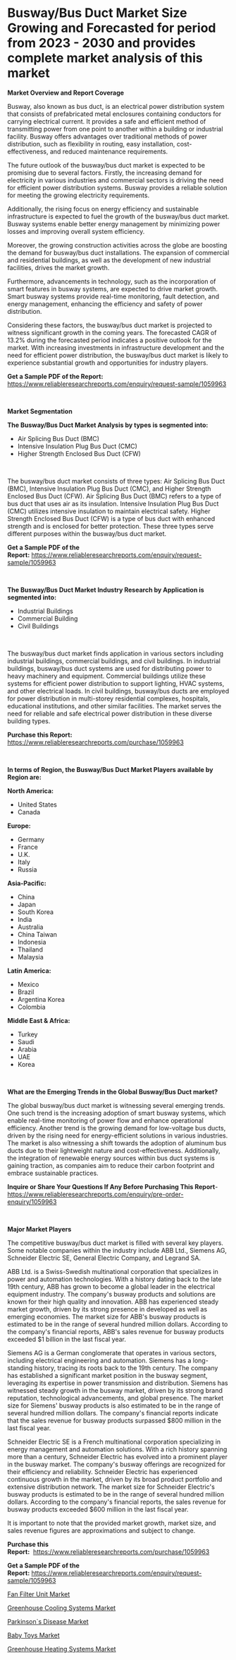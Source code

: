 <p><h1>Busway/Bus Duct Market Size Growing and Forecasted for period from 2023 - 2030 and provides complete market analysis of this market</h1></p><p><strong>Market Overview and Report Coverage</strong></p>
<p><p>Busway, also known as bus duct, is an electrical power distribution system that consists of prefabricated metal enclosures containing conductors for carrying electrical current. It provides a safe and efficient method of transmitting power from one point to another within a building or industrial facility. Busway offers advantages over traditional methods of power distribution, such as flexibility in routing, easy installation, cost-effectiveness, and reduced maintenance requirements.</p><p>The future outlook of the busway/bus duct market is expected to be promising due to several factors. Firstly, the increasing demand for electricity in various industries and commercial sectors is driving the need for efficient power distribution systems. Busway provides a reliable solution for meeting the growing electricity requirements.</p><p>Additionally, the rising focus on energy efficiency and sustainable infrastructure is expected to fuel the growth of the busway/bus duct market. Busway systems enable better energy management by minimizing power losses and improving overall system efficiency.</p><p>Moreover, the growing construction activities across the globe are boosting the demand for busway/bus duct installations. The expansion of commercial and residential buildings, as well as the development of new industrial facilities, drives the market growth.</p><p>Furthermore, advancements in technology, such as the incorporation of smart features in busway systems, are expected to drive market growth. Smart busway systems provide real-time monitoring, fault detection, and energy management, enhancing the efficiency and safety of power distribution.</p><p>Considering these factors, the busway/bus duct market is projected to witness significant growth in the coming years. The forecasted CAGR of 13.2% during the forecasted period indicates a positive outlook for the market. With increasing investments in infrastructure development and the need for efficient power distribution, the busway/bus duct market is likely to experience substantial growth and opportunities for industry players.</p></p>
<p><strong>Get a Sample PDF of the Report:</strong> <a href="https://www.reliableresearchreports.com/enquiry/request-sample/1059963">https://www.reliableresearchreports.com/enquiry/request-sample/1059963</a></p>
<p>&nbsp;</p>
<p><strong>Market Segmentation</strong></p>
<p><strong>The Busway/Bus Duct Market Analysis by types is segmented into:</strong></p>
<p><ul><li>Air Splicing Bus Duct (BMC)</li><li>Intensive Insulation Plug Bus Duct (CMC)</li><li>Higher Strength Enclosed Bus Duct (CFW)</li></ul></p>
<p>&nbsp;</p>
<p><p>The busway/bus duct market consists of three types: Air Splicing Bus Duct (BMC), Intensive Insulation Plug Bus Duct (CMC), and Higher Strength Enclosed Bus Duct (CFW). Air Splicing Bus Duct (BMC) refers to a type of bus duct that uses air as its insulation. Intensive Insulation Plug Bus Duct (CMC) utilizes intensive insulation to maintain electrical safety. Higher Strength Enclosed Bus Duct (CFW) is a type of bus duct with enhanced strength and is enclosed for better protection. These three types serve different purposes within the busway/bus duct market.</p></p>
<p><strong>Get a Sample PDF of the Report:</strong>&nbsp;<a href="https://www.reliableresearchreports.com/enquiry/request-sample/1059963">https://www.reliableresearchreports.com/enquiry/request-sample/1059963</a></p>
<p>&nbsp;</p>
<p><strong>The Busway/Bus Duct Market Industry Research by Application is segmented into:</strong></p>
<p><ul><li>Industrial Buildings</li><li>Commercial Building</li><li>Civil Buildings</li></ul></p>
<p>&nbsp;</p>
<p><p>The busway/bus duct market finds application in various sectors including industrial buildings, commercial buildings, and civil buildings. In industrial buildings, busway/bus duct systems are used for distributing power to heavy machinery and equipment. Commercial buildings utilize these systems for efficient power distribution to support lighting, HVAC systems, and other electrical loads. In civil buildings, busway/bus ducts are employed for power distribution in multi-storey residential complexes, hospitals, educational institutions, and other similar facilities. The market serves the need for reliable and safe electrical power distribution in these diverse building types.</p></p>
<p><strong>Purchase this Report:</strong>&nbsp; <a href="https://www.reliableresearchreports.com/purchase/1059963">https://www.reliableresearchreports.com/purchase/1059963</a></p>
<p>&nbsp;</p>
<p><strong>In terms of Region, the Busway/Bus Duct Market Players available by Region are:</strong></p>
<p>
    <p> <strong> North America: </strong>
        <ul>
            <li>United States</li>
            <li>Canada</li>
        </ul>
        </p> 
    <p> <strong> Europe: </strong>
        <ul>
            <li>Germany</li>
            <li>France</li>
            <li>U.K.</li>
            <li>Italy</li>
            <li>Russia</li>
        </ul>
        </p> 
    <p> <strong> Asia-Pacific: </strong>
        <ul>
            <li>China</li>
            <li>Japan</li>
            <li>South Korea</li>
            <li>India</li>
            <li>Australia</li>
            <li>China Taiwan</li>
            <li>Indonesia</li>
            <li>Thailand</li>
            <li>Malaysia</li>
        </ul>
        </p> 
    <p> <strong> Latin America: </strong>
        <ul>
            <li>Mexico</li>
            <li>Brazil</li>
            <li>Argentina Korea</li>
            <li>Colombia</li>
        </ul>
        </p> 
    <p> <strong> Middle East & Africa: </strong>
        <ul>
            <li>Turkey</li>
            <li>Saudi</li>
            <li>Arabia</li>
            <li>UAE</li>
            <li>Korea</li>
        </ul>
    </p>
    </p>
<p>&nbsp;</p>
<p><strong>What are the Emerging Trends in the Global Busway/Bus Duct market?</strong></p>
<p><p>The global busway/bus duct market is witnessing several emerging trends. One such trend is the increasing adoption of smart busway systems, which enable real-time monitoring of power flow and enhance operational efficiency. Another trend is the growing demand for low-voltage bus ducts, driven by the rising need for energy-efficient solutions in various industries. The market is also witnessing a shift towards the adoption of aluminum bus ducts due to their lightweight nature and cost-effectiveness. Additionally, the integration of renewable energy sources within bus duct systems is gaining traction, as companies aim to reduce their carbon footprint and embrace sustainable practices.</p></p>
<p><strong>Inquire or Share Your Questions If Any Before Purchasing This Report</strong>- <a href="https://www.reliableresearchreports.com/enquiry/pre-order-enquiry/1059963">https://www.reliableresearchreports.com/enquiry/pre-order-enquiry/1059963</a></p>
<p>&nbsp;</p>
<p><strong>Major Market Players</strong></p>
<p><p>The competitive busway/bus duct market is filled with several key players. Some notable companies within the industry include ABB Ltd., Siemens AG, Schneider Electric SE, General Electric Company, and Legrand SA.</p><p>ABB Ltd. is a Swiss-Swedish multinational corporation that specializes in power and automation technologies. With a history dating back to the late 19th century, ABB has grown to become a global leader in the electrical equipment industry. The company's busway products and solutions are known for their high quality and innovation. ABB has experienced steady market growth, driven by its strong presence in developed as well as emerging economies. The market size for ABB's busway products is estimated to be in the range of several hundred million dollars. According to the company's financial reports, ABB's sales revenue for busway products exceeded $1 billion in the last fiscal year.</p><p>Siemens AG is a German conglomerate that operates in various sectors, including electrical engineering and automation. Siemens has a long-standing history, tracing its roots back to the 19th century. The company has established a significant market position in the busway segment, leveraging its expertise in power transmission and distribution. Siemens has witnessed steady growth in the busway market, driven by its strong brand reputation, technological advancements, and global presence. The market size for Siemens' busway products is also estimated to be in the range of several hundred million dollars. The company's financial reports indicate that the sales revenue for busway products surpassed $800 million in the last fiscal year.</p><p>Schneider Electric SE is a French multinational corporation specializing in energy management and automation solutions. With a rich history spanning more than a century, Schneider Electric has evolved into a prominent player in the busway market. The company's busway offerings are recognized for their efficiency and reliability. Schneider Electric has experienced continuous growth in the market, driven by its broad product portfolio and extensive distribution network. The market size for Schneider Electric's busway products is estimated to be in the range of several hundred million dollars. According to the company's financial reports, the sales revenue for busway products exceeded $600 million in the last fiscal year.</p><p>It is important to note that the provided market growth, market size, and sales revenue figures are approximations and subject to change.</p></p>
<p><strong>Purchase this Report:</strong>&nbsp;&nbsp;<a href="https://www.reliableresearchreports.com/purchase/1059963">https://www.reliableresearchreports.com/purchase/1059963</a></p>
<p></p>
<p><strong>Get a Sample PDF of the Report:</strong>&nbsp;<a href="https://www.reliableresearchreports.com/enquiry/request-sample/1059963">https://www.reliableresearchreports.com/enquiry/request-sample/1059963</a></p>
<p><p><a href="https://www.linkedin.com/pulse/fan-filter-unit-market-insights-players-forecast-till-oclyf/">Fan Filter Unit Market</a></p><p><a href="https://medium.com/@v4171497/greenhouse-cooling-systems-market-size-growth-forecast-2023-2030-6739d2fa461e">Greenhouse Cooling Systems Market</a></p><p><a href="https://github.com/JameTravis/Market-Research-Report-List-1/blob/main/parkinsons-disease-market.md">Parkinson`s Disease Market</a></p><p><a href="https://github.com/scarol104/Market-Research-Report-List-1/blob/main/baby-toys-market.md">Baby Toys Market</a></p><p><a href="https://medium.com/@v8581137/greenhouse-heating-systems-market-size-growth-forecast-2023-2030-ccc709aa074a">Greenhouse Heating Systems Market</a></p></p>